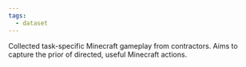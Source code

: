```yaml
---
tags:
  - dataset
---
```

Collected task-specific Minecraft gameplay from contractors. Aims to capture the prior of directed, useful Minecraft actions.